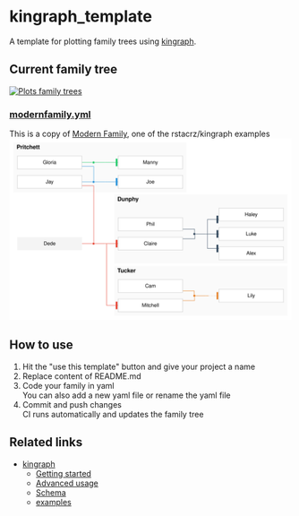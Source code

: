 # kingraph_template
A template for plotting family trees using [kingraph](https://github.com/rstacruz/kingraph).

## Current family tree
[![Plots family trees](https://github.com/okdwtr/kingraph_template/actions/workflows/main.yml/badge.svg)](https://github.com/okdwtr/kingraph_template/actions/workflows/main.yml)
### [modernfamily.yml](modernfamily.yml)
This is a copy of [Modern Family](https://github.com/rstacruz/kingraph/blob/master/examples/modernfamily.yml), one of the rstacrz/kingraph examples
![](modernfamily.svg)

## How to use
1. Hit the "use this template" button and give your project a name
1. Replace content of README.md
1. Code your family in yaml  
   You can also add a new yaml file or rename the yaml file
1. Commit and push changes  
   CI runs automatically and updates the family tree

## Related links
- [kingraph](https://github.com/rstacruz/kingraph)
    - [Getting started](https://github.com/rstacruz/kingraph/blob/master/docs/getting_started.md)
    - [Advanced usage](https://github.com/rstacruz/kingraph/blob/master/docs/advanced.md)
    - [Schema](https://github.com/rstacruz/kingraph/blob/master/docs/schema.md)
    - [examples](https://github.com/rstacruz/kingraph/tree/master/examples)

